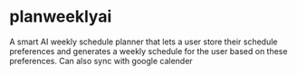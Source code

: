 # planweeklyai
A smart AI weekly schedule planner that lets a user store their schedule preferences and generates a weekly schedule for the user based on these preferences. Can also sync with google calender
